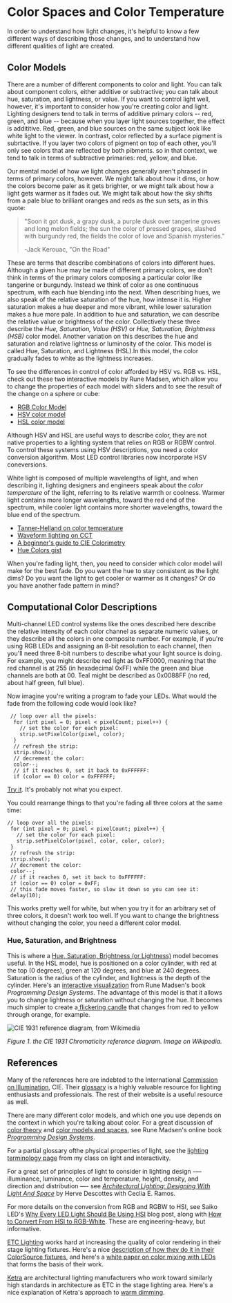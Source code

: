 # Color Spaces and Color Temperature

In order to understand how light changes, it's helpful to know a few different ways of describing those changes, and to understand how different qualities of light are created. 

## Color Models

There are a number of different components to color and light. You can talk about component colors, either additive or subtractive; you can talk about hue, saturation, and lightness, or value. If you want to control light well, however, it's important to consider how you're creating color and light.  Lighting designers tend to talk in terms of additive primary colors -- red, green, and blue -- because when you layer light sources together, the effect is addititive. Red, green, and blue sources on the same subject look like white light to the viewer. In contrast, color reflected by a surface pigment is subrtactive. If you layer two colors of pigment on top of each other, you'll only see colors that are reflected by both pibments. so in that context, we tend to talk in terms of subtractive primaries: red, yellow, and blue.

Our mental model of how we light changes generally aren't phrased in terms of primary colors, however. We might talk about how it dims, or how the colors become paler as it gets brighter, or we might talk about how a light gets warmer as it fades out. We might talk about how the sky shifts from a pale blue to brilliant oranges and reds as the sun sets, as in this quote:

<blockquote>"Soon it got dusk, a grapy dusk, a purple dusk over tangerine groves and long melon fields; the sun the color of pressed grapes, slashed with burgundy red, the fields the color of love and Spanish mysteries."

-Jack Kerouac, "On the Road"</blockquote>

These are terms that describe combinations of colors into different hues. Although a given hue may be made of different primary colors, we don't think in terms of the primary colors composing a particular color like tangerine or burgundy. Instead we think of color as one continuous spectrum, with each hue blending into the next. When describing hues, we also speak of the relative saturation of the hue, how intense it is. Higher saturation makes a hue deeper and more vibrant, while lower saturation makes a hue more pale.  In addition to hue and saturation, we can describe the relative value or brightness of the color. Collectively these three describe the *Hue, Saturation, Value (HSV)* or *Hue, Saturation, Brightness (HSB)* color model. Another variation on this describes the hue and saturation and relative lightness or luminosity of the color. This model is called Hue, Saturation, and Lightness (HSL).In this model, the color gradually fades to white as the lightness increases.

To see the differences in control of color afforded by HSV vs. RGB vs. HSL, check out these two interactive models by Rune Madsen, which allow you to change the properties of each model with sliders and to see the result of the change on a sphere or cube:
* [RGB Color Model](https://programmingdesignsystems.com/color/color-models-and-color-spaces/index.html#rgb-cube)
* [HSV color model](https://programmingdesignsystems.com/color/color-models-and-color-spaces/index.html#hsv-cylinder)
* [HSL color model](https://programmingdesignsystems.com/color/color-models-and-color-spaces/index.html#hsl-cylinder)

Although HSV and HSL are useful ways to describe color, they are not native properties to a lighting system that relies on RGB or RGBW control. To control these systems using HSV descriptions, you need a color conversion algorithm. Most LED control libraries now incorporate HSV coneversions.

White light is composed of multiple wavelengths of light, and when describing it, lighting designers and engineers speak about the *color temperature* of the light, referring to its relative warmth or coolness. Warmer light contains more longer wavelengths, toward the red end of the spectrum, while cooler light contains more shorter wavelengths, toward the blue end of the spectrum.

* [Tanner-Helland on color temperature](http://www.tannerhelland.com/4435/convert-temperature-rgb-algorithm-code/)
* [Waveform lighting on CCT](https://www.waveformlighting.com/tech/calculate-color-temperature-cct-from-cie-1931-xy-coordinates)
 * [A beginner's guide to CIE Colorimetry](https://medium.com/hipster-color-science/a-beginners-guide-to-colorimetry-401f1830b65a)
* [Hue Colors gist](https://gist.github.com/popcorn245/30afa0f98eea1c2fd34d)

When you're fading light, then, you need to consider which color model will make for the best fade. Do you want the hue to stay consistent as the light dims? Do you want the light to get cooler or warmer as it changes? Or do you have another fade pattern in mind?

## Computational Color Descriptions
Multi-channel LED control systems like the ones described here describe the relative intensity of each color channel as separate numeric values, or they describe all the colors in one composite number. For example, if you're using RGB LEDs and assigning an 8-bit resolution to each channel, then you'll need three 8-bit numbers to describe what your light source is doing. For example, you might describe red light as 0xFF0000, meaning that the red channel is at 255 (in hexadecimal 0xFF) while the green and blue channels are both at 00. Teal might be described as 0x0088FF (no red, about half green, full blue). 

Now imagine you're writing a program to fade your LEDs. What would the  fade from the following code would look like?

````
 // loop over all the pixels:
  for (int pixel = 0; pixel < pixelCount; pixel++) {
    // set the color for each pixel:
    strip.setPixelColor(pixel, color);   
  }
  // refresh the strip:
  strip.show();
  // decrement the color:
  color--;
  // if it reaches 0, set it back to 0xFFFFFF:
  if (color == 0) color = 0xFFFFFF;
````
 [Try it]({{site.codeurl}}APA102x/APA102xRGBFade). It's probably not what you expect.

 You could rearrange things to that you're fading all three colors at the same time:

 ````
 // loop over all the pixels:
  for (int pixel = 0; pixel < pixelCount; pixel++) {
    // set the color for each pixel:
    strip.setPixelColor(pixel, color, color, color);
  }
  // refresh the strip:
  strip.show();
  // decrement the color:
  color--;
  // if it reaches 0, set it back to 0xFFFFFF:
  if (color == 0) color = 0xFF;
  // this fade moves faster, so slow it down so you can see it:
  delay(10);
 ````

This works pretty well for white, but when you try it for an arbitrary set of three colors, it doesn't work too well. If you want to change the  brightness without changing the color, you need a different color model.

### Hue, Saturation, and Brightness

This is where a [Hue, Saturation, Brightness (or Lightness)](https://programmingdesignsystems.com/color/color-models-and-color-spaces/index.html#color-models-and-color-spaces-JDQ1fRD) model becomes useful. In the HSL model, hue is positioned on a color cylinder, with red at the top (0 degrees), green at 120 degrees, and blue at 240 degrees. Saturation is the radius of the cylinder, and lightness is the depth of the cylinder. Here's an [interactive visualization](https://programmingdesignsystems.com/color/color-models-and-color-spaces/index.html#hsl-cylinder) from Rune Madsen's book _Programming Design Systems_. The advantage of this model is that it allows you to change lightness or saturation without changing the hue. It becomes much simpler to create a[ flickering candle]({{site.codeurl}}Candles/APA102xCandle) that changes from red to yellow through orange, for example. 

![CIE 1931 reference diagram, from Wikimedia](https://upload.wikimedia.org/wikipedia/commons/5/5f/CIE-1931_diagram_in_LAB_space.svg)

_Figure 1. the CIE 1931 Chromaticity reference diagram. Image on Wikipedia._
## References

Many of the references here are indebted to the International [Commission on Illumination](http://www.cie.co.at), CIE. Their [glossary](https://cie.co.at/e-ilv) is a highly valuable resource for lighting enthusiasts and professionals. The rest of their website is a useful resource as well.

There are many different color models, and which one you use depends on the context in which you're talking about color. For a great discussion of [color theory](https://programmingdesignsystems.com/color/a-short-history-of-color-theory/index.html) and [color models and spaces](https://programmingdesignsystems.com/color/color-models-and-color-spaces/index.html), see Rune Madsen's online book _[Programming Design Systems](https://programmingdesignsystems.com)_. 

For a partial glossary ofthe physical properties of light, see the [lighting terminology page](https://itp.nyu.edu/classes/light/lighting-terminology/) from my class on light and interactivity.

For a great set of principles of light to consider in lighting design -— illuminance, luminance, color and temperature, height, density, and direction and distribution —- see _[Architectural Lighting: Designing With Light And Space](https://books.google.com/books/about/Architectural_Lighting.html?id=3QJlJPIX8-sC)_ by Herve Descottes with Ceclia E. Ramos.

For more details on the conversion from RGB and RGBW to HSI, see Saiko LED's [Why Every LED Light Should Be Using HSI](https://blog.saikoled.com/post/43693602826/why-every-led-light-should-be-using-hsi) blog post, along with [How to Convert From HSI to RGB-White](https://blog.saikoled.com/post/44677718712/how-to-convert-from-hsi-to-rgb-white). These are engineering-heavy, but informative. 

[ETC Lighting](http://etcconnect.com/) works hard at increasing the quality of color rendering in their stage lighting fixtures. Here's a nice [description of how they do it in their ColorSource fixtures](https://www.etcconnect.com/Products/Lighting-Fixtures/ColorSource-Spot/Deep-Blue.aspx), and here's a [white paper on color mixing with LEDs](https://www.etcconnect.com/WorkArea/DownloadAsset.aspx?id=10737494297) that forms the basis of their work. 

 [Ketra](https://www.ketra.com/) are architectural lighting manufacturers who work toward similarly high standards in architecture as ETC in the stage lighting area. Here's a nice explanation of Ketra's approach to [warm dimming](https://www.ketra.com/why-ketra/warm-dimming-led-lighting). 

